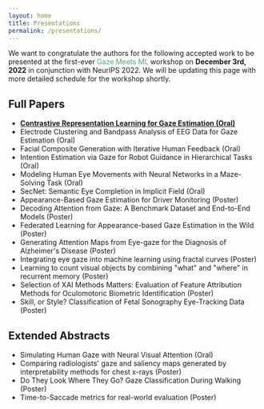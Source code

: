 ```yaml
---
layout: home
title: Presentations
permalink: /presentations/
---
```


We want to congratulate the authors for the following accepted work to be presented at the first-ever <span style="color:MediumSeaGreen">Gaze Meets ML</span> workshop on <b>December 3rd, 2022</b> in conjunction with NeurIPS 2022. We will be updating this page with more detailed schedule for the workshop shortly.


## Full Papers

- **[Contrastive Representation Learning for Gaze Estimation (Oral)](https://openreview.net/forum?id=quv0Ypj32Pc)**
- Electrode Clustering and Bandpass Analysis of EEG Data for Gaze Estimation (Oral)
- Facial Composite Generation with Iterative Human Feedback (Oral)
- Intention Estimation via Gaze for Robot Guidance in Hierarchical Tasks (Oral)
- Modeling Human Eye Movements with Neural Networks in a Maze-Solving Task (Oral)
- SecNet: Semantic Eye Completion in Implicit Field (Oral)
- Appearance-Based Gaze Estimation for Driver Monitoring (Poster)
- Decoding Attention from Gaze: A Benchmark Dataset and End-to-End Models (Poster)
- Federated Learning for Appearance-based Gaze Estimation in the Wild (Poster)
- Generating Attention Maps from Eye-gaze for the Diagnosis of Alzheimer's Disease (Poster)
- Integrating eye gaze into machine learning using fractal curves (Poster)
- Learning to count visual objects by combining "what" and "where" in recurrent memory (Poster)
- Selection of XAI Methods Matters: Evaluation of Feature Attribution Methods for Oculomotoric Biometric Identification (Poster)
- Skill, or Style? Classification of Fetal Sonography Eye-Tracking Data (Poster)



## Extended Abstracts

- Simulating Human Gaze with Neural Visual Attention (Oral)
- Comparing radiologists' gaze and saliency maps generated by interpretability methods for chest x-rays (Poster)
- Do They Look Where They Go? Gaze Classification During Walking (Poster)
- Time-to-Saccade metrics for real-world evaluation (Poster)
